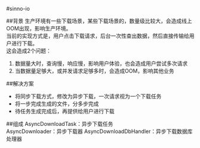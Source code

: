 #sinno-io

##背景
生产环境有一些下载场景，某些下载场景的，数量级比较大，会造成线上OOM出现，影响生产环境。  
当前的实现方式是，用户点击下载请求，后台一次性查出数据，然后直接传输给用户进行下载。  
这会造成2个问题：  
1. 数据量大时，查询慢，响应慢，影响用户体验，也会造成用户尝试多次请求
2. 当数据量足够大，或并发请求足够多时，会造成OOM，影响其他业务

##解决方案  
* 将同步下载方式，修改为异步下载，一次请求视为一个下载任务
* 将一步完成生成的文件，分多步完成
* 待任务生成完成后，再提供给用户进行下载

##组成
AsyncDownloadTask：异步下载任务  
AsyncDownloader：异步下载器
AsyncDownloadDbHandler：异步下载数据库处理器
